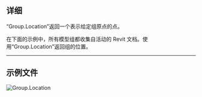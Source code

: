 ## 详细
“Group.Location”返回一个表示给定组原点的点。

在下面的示例中，所有模型组都收集自活动的 Revit 文档。使用“Group.Location”返回组的位置。

___
## 示例文件

![Group.Location](./Revit.Elements.Group.Location_img.jpg)
